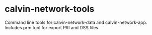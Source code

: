 # calvin-network-tools
Command line tools for calvin-network-data and calvin-network-app.  Includes prm tool for export PRI and DSS files 
